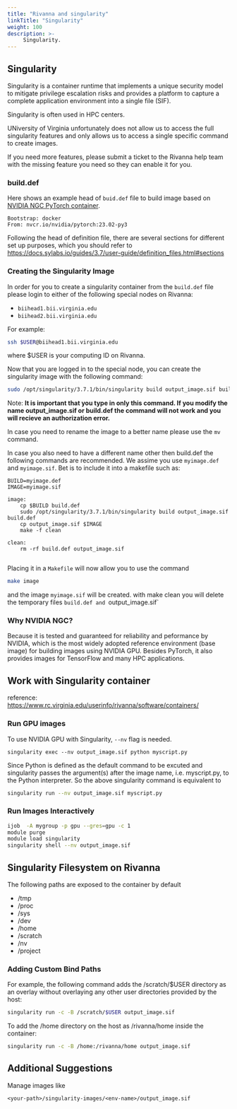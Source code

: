 ```yaml
---
title: "Rivanna and singularity"
linkTitle: "Singularity"
weight: 100
description: >-
     Singularity.
---
```


## Singularity

Singularity is a container runtime that implements a unique security model to 
mitigate privilege escalation risks and provides a platform to capture a complete 
application environment into a single file (SIF).

Singularity is often used in HPC centers.

UNiversity of Virginia unfortunately does not allow us to access the full singularity features 
and only allows us to access a single specific command to create images.

If you need more features, please submit a ticket to the Rivanna help team with the missing 
feature you need so they can enable it for you.

### build.def

Here shows an example head of `buid.def` file to build image based on [NVIDIA NGC PyTorch container](https://catalog.ngc.nvidia.com/orgs/nvidia/containers/pytorch).

```
Bootstrap: docker
From: nvcr.io/nvidia/pytorch:23.02-py3
```

Following the head of definition file, there are several sections for
different set up purposes, which you should refer to
<https://docs.sylabs.io/guides/3.7/user-guide/definition_files.html#sections>

### Creating the Singularity Image

In order for you to create a singularity container from the
`build.def` file please login to either of the following special nodes
on Rivanna:

* `biihead1.bii.virginia.edu` 
* `biihead2.bii.virginia.edu`

For example: 

```bash
ssh $USER@biihead1.bii.virginia.edu
```

where $USER is your computing ID on Rivanna.

Now that you are logged in to the special node, you can create the
singularity image with the following command:

```bash
sudo /opt/singularity/3.7.1/bin/singularity build output_image.sif build.def
```

Note: **It is important that you type in only this command. If you modify
the name output_image.sif or build.def the command will not work and you will
recieve an authorization error.**

In case you need to rename the image to a better name please use the `mv` command.


In case you also need to have a different name other then build.def the following commands are recommended. We assime you use `myimage.def` and `myimage.sif`. Bet is to include it into a makefile such as:

```
BUILD=myimage.def
IMAGE=myimage.sif

image:
	cp $BUILD build.def
	sudo /opt/singularity/3.7.1/bin/singularity build output_image.sif build.def
	cp output_image.sif $IMAGE
	make -f clean

clean:
	rm -rf build.def output_image.sif
	
```

Placing it in a	`Makefile` will now allow you to use the command

```bash
make image
```

and the image `myimage.sif` will be created. with make clean you will
delete the temporary files `build.def and `output_image.sif`
	


### Why NVIDIA NGC?

Because it is tested and guaranteed for reliability and peformance by
NVIDIA, which is the most widely adopted reference environment (base
image) for building images using NVIDIA GPU. Besides PyTorch, it also
provides images for TensorFlow and many HPC applications.

## Work with Singularity container

reference: <https://www.rc.virginia.edu/userinfo/rivanna/software/containers/>


### Run GPU images

To use NVIDIA GPU with Singularity, `--nv` flag is needed.

```basg
singularity exec --nv output_image.sif python myscript.py
```

Since Python is defined as the default command to be excuted and
singularity passes the argument(s) after the image name,
i.e. myscript.py, to the Python interpreter. So the above singularity
command is equivalent to

```bash
singularity run --nv output_image.sif myscript.py
```

### Run Images Interactively

```bash
ijob  -A mygroup -p gpu --gres=gpu -c 1
module purge
module load singularity
singularity shell --nv output_image.sif
```

## Singularity Filesystem on Rivanna

The following paths are exposed to the container by default

* /tmp
* /proc
* /sys
* /dev
* /home
* /scratch
* /nv
* /project

### Adding Custom Bind Paths

For example, the following command adds the /scratch/$USER directory as an overlay without overlaying any other user directories provided by the host:

```bash
singularity run -c -B /scratch/$USER output_image.sif
```

To add the /home directory on the host as /rivanna/home inside the container:

```bash
singularity run -c -B /home:/rivanna/home output_image.sif
```

## Additional Suggestions

Manage images like

```
<your-path>/singularity-images/<env-name>/output_image.sif
```
